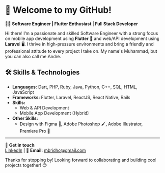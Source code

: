 # 👋 Welcome to my GitHub!

👨‍💻 **Software Engineer | Flutter Enthusiast | Full Stack Developer**

Hi there! I’m a passionate and skilled Software Engineer with a strong focus on mobile app development using **Flutter** 🚀 and web/API development using **Laravel** 🖥️. I thrive in high-pressure environments and bring a friendly and professional attitude to every project I take on. My name's Muhammad, but you can also call me Andre.

## 🛠️ Skills & Technologies
- **Languages:** Dart, PHP, Ruby, Java, Python, C++, SQL, HTML, JavaScript
- **Frameworks:** Flutter, Laravel, ReactJS, React Native, Rails
- **Skills:** 
  - Web & API Development
  - Mobile App Development (Hybrid)
- **Other Skills:** 
  - Design with Figma 🎨, Adobe Photoshop 🖌️, Adobe Illustrator, Premiere Pro 🎥

---

🔗 **Get in touch**  
[LinkedIn](https://www.linkedin.com/in/mbridho/) | 📧 **Email**: mbridho@gmail.com

Thanks for stopping by! Looking forward to collaborating and building cool projects together! 😊
